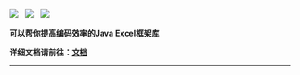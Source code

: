 ![](https://img.shields.io/badge/version-2022-green.svg) &nbsp; ![](https://img.shields.io/badge/builder-success-green.svg) &nbsp;
![](https://img.shields.io/badge/Author-Gjing-green.svg) &nbsp;       

**可以帮你提高编码效率的Java Excel框架库**   

**详细文档请前往：[文档](https://www.yuque.com/u2499047/vg7hs6/xx59dg)**

---